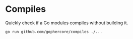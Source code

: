 Compiles
===

Quickly check if a Go modules compiles without building it.

```
go run github.com/gophercore/compiles ./...
```
